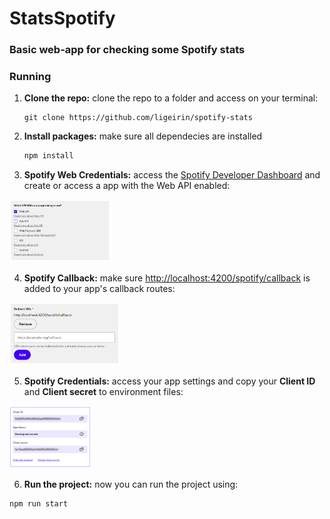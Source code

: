 <h1>StatsSpotify</h1>
<h3>Basic web-app for checking some Spotify stats</h3>

### Running
1. **Clone the repo:** clone the repo to a folder and access on your terminal:

   ```
   git clone https://github.com/ligeirin/spotify-stats
   ```

2. **Install packages:** make sure all dependecies are installed

   ```sh
   npm install
   ```

3. **Spotify Web Credentials:** access the [Spotify Developer Dashboard](https://developer.spotify.com/dashboard) and create or access a app with the Web API enabled:
<img  height="100" src="./readme/spotify_api.png"/>

4. **Spotify Callback:** make sure [http://localhost:4200/spotify/callback](http://localhost:4200/spotify/callback) is added to your app's callback routes:
<img  height="100" src="./readme/spotify_route.png"/>

5. **Spotify Credentials:** access your app settings and copy your **Client ID** and **Client secret** to environment files:
<img  height="100" src="./readme/spotify_credentials.png"/>

6. **Run the project:** now you can run the project using:
  ```sh
  npm run start
  ```